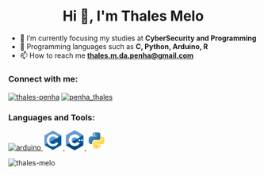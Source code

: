 <h1 align="center">Hi 👋, I'm Thales Melo</h1>

- 🔭 I’m currently focusing my studies at **CyberSecurity and Programming**
- 🧭 Programming languages such as **C, Python, Arduino, R**
- 📫 How to reach me **thales.m.da.penha@gmail.com**

<h3 align="left">Connect with me:</h3>
<p align="left">
<a href="https://linkedin.com/in/thales-penha" target="blank"><img align="center" src="https://raw.githubusercontent.com/rahuldkjain/github-profile-readme-generator/master/src/images/icons/Social/linked-in-alt.svg" alt="thales-penha" height="30" width="40" /></a>
<a href="https://instagram.com/penha_thales" target="blank"><img align="center" src="https://raw.githubusercontent.com/rahuldkjain/github-profile-readme-generator/master/src/images/icons/Social/instagram.svg" alt="penha_thales" height="30" width="40" /></a>
</p>

<h3 align="left">Languages and Tools:</h3>
<p align="left"> <a href="https://www.arduino.cc/" target="_blank" rel="noreferrer"> <img src="https://cdn.worldvectorlogo.com/logos/arduino-1.svg" alt="arduino" width="40" height="40"/> </a> <a href="https://www.cprogramming.com/" target="_blank" rel="noreferrer"> <img src="https://raw.githubusercontent.com/devicons/devicon/master/icons/c/c-original.svg" alt="c" width="40" height="40"/> </a> <a href="https://www.w3schools.com/cpp/" target="_blank" rel="noreferrer"> <img src="https://raw.githubusercontent.com/devicons/devicon/master/icons/cplusplus/cplusplus-original.svg" alt="cplusplus" width="40" height="40"/> </a> <a href="https://www.python.org" target="_blank" rel="noreferrer"> <img src="https://raw.githubusercontent.com/devicons/devicon/master/icons/python/python-original.svg" alt="python" width="40" height="40"/> </a> </p>

<p><img align="left" src="https://github-readme-stats.vercel.app/api/top-langs?username=thales-melo&show_icons=true&theme=synthwave&title_color=000000&hide_border=true&locale=en&layout=compact" alt="thales-melo" /></p>


